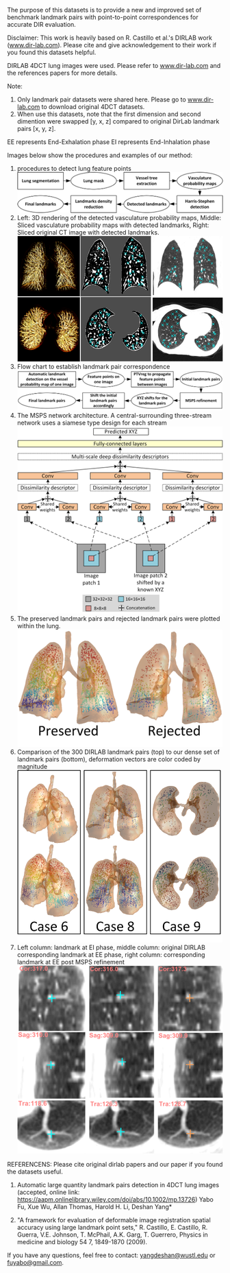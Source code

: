 
The purpose of this datasets is to provide a new and improved set of benchmark landmark pairs with point-to-point correspondences for accurate DIR evaluation.


Disclaimer: This work is heavily based on R. Castillo et al.'s DIRLAB work (www.dir-lab.com). Please cite and give acknowledgement to their work if you found this datasets helpful. 

DIRLAB 4DCT lung images were used. Please refer to www.dir-lab.com  and the references papers for more details.


Note:
  1. Only landmark pair datasets were shared here. Please go to www.dir-lab.com to download original 4DCT datasets.
  2. When use this datasets, note that the first dimension and second dimention were swapped [y, x, z] compared to original DirLab landmark pairs [x, y, z].
  
  EE represents End-Exhalation phase
  EI represents End-Inhalation phase
  
Images below show the procedures and examples of our method:
1. procedures to detect lung feature points
![figure 1](/images/Fig.1.png)
2. Left: 3D rendering of the detected vasculature probability maps, Middle: Sliced vasculature probability maps with detected landmarks, Right: Sliced original CT image with detected landmarks. 
![figure 2](/images/Fig.2.png)
3. Flow chart to establish landmark pair correspondence
![figure 3](/images/Fig.3.png)
4. The MSPS network architecture. A central-surrounding three-stream network uses a siamese type design for each stream
![figure 4](/images/Fig.4.png)
5. The preserved landmark pairs and rejected landmark pairs were plotted within the lung. 
![figure 5](/images/Fig.5.png)
6. Comparison of the 300 DIRLAB landmark pairs (top) to our dense set of landmark pairs (bottom), deformation vectors are color coded by magnitude
![figure 6](/images/Fig.6.png)
7. Left column: landmark at EI phase, middle column: original DIRLAB corresponding landmark at EE phase, right column: corresponding landmark at EE post MSPS refinement
![figure 7](/images/Fig.7.png)



REFERENCENS:
Please cite original dirlab papers and our paper if you found the datasets useful.

1. Automatic large quantity landmark pairs detection in 4DCT lung images (accepted, online link:  https://aapm.onlinelibrary.wiley.com/doi/abs/10.1002/mp.13726)
Yabo Fu, Xue Wu, Allan Thomas, Harold H. Li, Deshan Yang*

2. "A framework for evaluation of deformable image registration spatial accuracy using large landmark point sets,"
R. Castillo, E. Castillo, R. Guerra, V.E. Johnson, T. McPhail, A.K. Garg, T. Guerrero, 
Physics in medicine and biology 54 7, 1849-1870 (2009).


If you have any questions, feel free to contact: yangdeshan@wustl.edu  or  fuyabo@gmail.com.
